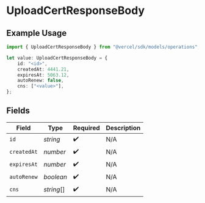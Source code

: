 # UploadCertResponseBody

## Example Usage

```typescript
import { UploadCertResponseBody } from "@vercel/sdk/models/operations";

let value: UploadCertResponseBody = {
    id: "<id>",
    createdAt: 4441.21,
    expiresAt: 5063.12,
    autoRenew: false,
    cns: ["<value>"],
};
```

## Fields

| Field              | Type               | Required           | Description        |
| ------------------ | ------------------ | ------------------ | ------------------ |
| `id`               | *string*           | :heavy_check_mark: | N/A                |
| `createdAt`        | *number*           | :heavy_check_mark: | N/A                |
| `expiresAt`        | *number*           | :heavy_check_mark: | N/A                |
| `autoRenew`        | *boolean*          | :heavy_check_mark: | N/A                |
| `cns`              | *string*[]         | :heavy_check_mark: | N/A                |